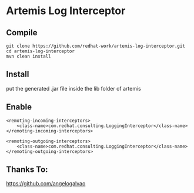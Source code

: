 # Artemis Log Interceptor

## Compile
```
git clone https://github.com/redhat-work/artemis-log-interceptor.git
cd artemis-log-interceptor
mvn clean install
```

## Install
put the generated .jar file inside the lib folder of artemis


## Enable

```
<remoting-incoming-interceptors>
    <class-name>com.redhat.consulting.LoggingInterceptor</class-name>
</remoting-incoming-interceptors>

<remoting-outgoing-interceptors>
    <class-name>com.redhat.consulting.LoggingInterceptor</class-name>
</remoting-outgoing-interceptors>
```

## Thanks To:
https://github.com/angelogalvao